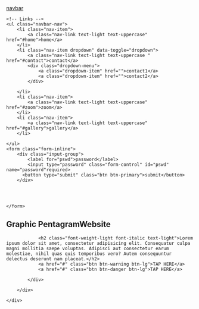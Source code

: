 <html lang="en">
<head>
    <meta charset="UTF-8">
    <title>Title</title>
    <link rel="stylesheet" href="css/bootstrap.css">
    <link rel="stylesheet" href="css/fontawesome.css">

</head>
<body>
<!--navbar-->
<nav class="navbar navbar-expand-lg navbar-light bg-dark fixed-top">
    <a href="#" class="navbar-brand"><i class="fas fa-child text-warning fa-2x"></i></a>
    <!-- Brand -->
    <a class="navbar-brand" href="#">navbar</a>

    <!-- Links -->
    <ul class="navbar-nav">
        <li class="nav-item">
            <a class="nav-link text-light text-uppercase" href="#home">home</a>
        </li>
        <li class="nav-item dropdown" data-toggle="dropdown">
            <a class="nav-link text-light text-uppercase "  href="#contact">contact</a>
            <div class="dropdown-menu">
                <a class="dropdown-item" href="">contact1</a>
                <a class="dropdown-item" href="">contact2</a>
            </div>

        </li>
        <li class="nav-item">
            <a class="nav-link text-light text-uppercase" href="#zoom">zoom</a>
        </li>
        <li class="nav-item">
            <a class="nav-link text-light text-uppercase" href="#gallery">gallery</a>
        </li>

    </ul>
    <form class="form-inline">
        <div class="input-group">
            <label for="pswd">password</label>
            <input type="password" class="form-control" id="pswd" name="password"required>
          <button type="submit" class="btn btn-primary">submit</button>
        </div>




    </form>
    
</nav>
<!--end of navbar-->
<!--banner-->
<section>
    <div class="container-fluid">
        <div class="row bg-info justify-content-center align-items-center" style="height: 100vh">
            <div class="col-md-5">
                <h1 class="display-3 text-capitalize"><span class="text-warning">Graphic Pentagram</span><span class="text-green font-weight-bold">Website</span></h1>

                <h2 class="font-weight-light font-italic text-light">Lorem ipsum dolor sit amet, consectetur adipisicing elit. Consequatur culpa magni mollitia saepe voluptas. Adipisci aut consectetur earum molestiae, nihil quas quis temporibus vero? Autem consequuntur delectus deserunt nam placeat.</h2>
                <a href="#" class="btn btn-warning btn-lg">TAP HERE</a>
                <a href="#" class="btn btn-danger btn-lg">TAP HERE</a>

            </div>

        </div>

    </div>




</section>



<br>

<div class="container-fluid" id="home">
    <div class="jumbotron jumbotron-fluid">

        <h1>GAVIN HAIL PUSTON</h1>
        <p>Lorem ipsum dolor sit amet, consectetur adipisicing elit. Aliquam autem debitis earum, illo ipsam neque, perferendis porro quam quo reiciendis reprehenderit unde, voluptatibus? Dolores enim exercitationem ipsa quod saepe veritatis!</p>

    </div>
</div>
<div class="container-fluid" id="gallery">



    <div id="demo" class="carousel slide" data-ride="carousel">
        <ul class="carousel-indicators">
            <li data-target="#demo" data-slide-to="0" class="active"><img src="../../Pictures/2018-11-25/DSC_0263.JPG"/></li>
            <li data-target="#demo" data-slide-to="1"></li>
            <li data-target="#demo" data-slide-to="2"></li>
        </ul>
        <div class="carousel-inner">
            <div class="carousel-item active">
                <img src="bsfiles/images/car2.jpeg" alt="Los Angeles" width="1100" height="500">
                <div class="carousel-caption">
                    <h3>Hearts On Fire</h3>
                    <p>Classic Sit& Diamond Studs!</p>
                </div>
            </div>
            <div class="carousel-item">
                <img src="bsfiles/images/DSC_0263.JPG" alt="Chicago" width="1100" height="500">
                <div class="carousel-caption">
                    <h3>Perricone MD</h3>
                    <p>The Unpeel Blue Zanforn Santa-Alicia</p>
                </div>
            </div>
            <div class="carousel-item">
                <img src="bsfiles/images/DSC_0288.JPG" alt="New York" width="1100" height="500">
                <div class="carousel-caption">
                    <h3>New York</h3>
                    <p>We love the Big Apple!</p>
                </div>
            </div>
        </div>
        <a class="carousel-control-prev" href="#demo" data-slide="prev">
            <span class="carousel-control-prev-icon"></span>
        </a>
        <a class="carousel-control-next" href="#demo" data-slide="next">
            <span class="carousel-control-next-icon"></span>
        </a>
    </div>
</div>
</div>

<!--skills-->
<section class="bg-light p-5">
    <div class="container-fluid">
        <!--tittle-->
        <div class="row">
            <div class="col text-center mb-5">
                <h1 class="text-warning display-3">skills</h1>
                <p class="lead text-secondary">Lorem ipsum dolor sit amet, consectetur adipisicing elit. Distinctio hic in laboriosam mollitia nisi, unde. Ad adipisci cumque cupiditate in labore laboriosam libero modi nisi quae, recusandae sint tempore voluptas!</p>

            </div>
        </div>

        <!--end of tittle-->
     <div class="row text-center">
         <div class="col-lg-6 col-sm-11 mx-auto mb-5">
             <i class="fas fa-desktop fa-6x text-warning mb-4"></i>
         <hi class="text-secondary">Emmarging</hi>
         <p class="text-muted my-5">Lorem ipsum dolor sit amet, consectetur adipisicing elit. Aliquam at consequatur corporis doloribus ea eligendi, esse facilis fugiat ipsam maxime minima minus molestiae mollitia nulla officiis possimus quas sit temporibus.</p>
         <a href="" class="btn btn-outline-warning">Learn More</a>
     </div>
         <div class="col-lg-6 col-sm-11 mx-auto mb-5">
             <i class="far fa-edit  fa-desktop fa-6x text-warning mb-4"></i>
             <hi class="text-secondary">Devour</hi>
             <p class="text-muted my-5">Lorem ipsum dolor sit amet, consectetur adipisicing elit. Aliquam at consequatur corporis doloribus ea eligendi, esse facilis fugiat ipsam maxime minima minus molestiae mollitia nulla officiis possimus quas sit temporibus.</p>
             <a href="" class="btn btn-outline-warning">Learn More</a>
         </div>
         <div class="col-lg-6 col-sm-11 mx-auto mb-5">
             <i class="fas fa-cogs fa-6x text-warning mb-4"></i>
             <hi class="text-secondary">Creativity</hi>
             <p class="text-muted my-5">Lorem ipsum dolor sit amet, consectetur adipisicing elit. Aliquam at consequatur corporis doloribus ea eligendi, esse facilis fugiat ipsam maxime minima minus molestiae mollitia nulla officiis possimus quas sit temporibus.</p>
             <a href="" class="btn btn-outline-warning">Learn More</a>

         </div>

     </div>
    </div>
</section>




<!--end of skills-->
<!--projects-->
<section class="p-5">
    <div class="container-fluid">
        <!--tittle-->
        <div class="row">
            <div class="col text-center mb-5">
                <h1 class="text-warning display-3">project</h1>
                <p class="lead text-secondary">Lorem ipsum dolor sit amet, consectetur adipisicing elit. Distinctio hic in laboriosam mollitia nisi, unde. Ad adipisci cumque cupiditate in labore laboriosam libero modi nisi quae, recusandae sint tempore voluptas!</p>

            </div>
        </div>

        <!--end of tittle-->
        <div class="row">
            <div class="col-lg-4 col-sm-6 mt-5">
                <img src="bsfiles/images/DSC_0263.JPG" class="img-thumbnail">
                <h2 class="my-4 text-warning">project1</h2>
                <p class="text-muted">Lorem ipsum dolor sit amet, consectetur adipisicing elit. Aliquid at autem beatae, cupiditate, deleniti dolore dolorum est eum fuga fugit harum magnam nam nesciunt nisi quas repellat repellendus saepe sapiente.</p>

            </div>
            <div class="col-lg-4 col-sm-6 mt-5">
                <img src="bsfiles/images/DSC_0263.JPG" class="img-thumbnail">
                <h2 class="my-4 text-warning">project2</h2>
                <p class="text-muted">Lorem ipsum dolor sit amet, consectetur adipisicing elit. Aliquid at autem beatae, cupiditate, deleniti dolore dolorum est eum fuga fugit harum magnam nam nesciunt nisi quas repellat repellendus saepe sapiente.</p>

            </div>
            <div class="col-lg-4 col-sm-6 mt-5">
                <img src="bsfiles/images/DSC_0263.JPG" class="img-thumbnail">
                <h2 class="my-4 text-warning">project3</h2>
                <p class="text-muted">Lorem ipsum dolor sit amet, consectetur adipisicing elit. Aliquid at autem beatae, cupiditate, deleniti dolore dolorum est eum fuga fugit harum magnam nam nesciunt nisi quas repellat repellendus saepe sapiente.</p>

            </div>
        </div>
    </div>
</section>

<!--end of projects-->

<!--team-->
<section class="p-sm-5 p-2 bg-secondary">
    <div class="container-fluid">
        <!--tittle-->
        <div class="row">
            <div class="col text-center mb-5">
                <h1 class="text-warning display-3">Team</h1>
                <p class="lead text-dark">Lorem ipsum dolor sit amet, consectetur adipisicing elit. Distinctio hic in laboriosam mollitia nisi, unde. Ad adipisci cumque cupiditate in labore laboriosam libero modi nisi quae, recusandae sint tempore voluptas!</p>

            </div>
        </div>

        <!--end of tittle-->
        <div class="row">
            <div class="col-lg-6 col-sm-10 mx-auto mb-4">
                <div class="card">
                            <img src="bsfiles/images/car2.jpeg" class="card-img-top">
                            <div class="card-body">
                                <div class="card-title">
                                    <h3 class="text-muted">Vipok</h3>
                                </div>
                                <div class="card-subtitle">
                                    <p class="lead text-secondary">Lorem ipsum dolor sit amet, consectetur adipisicing elit. Inventore laborum necessitatibus tenetur! Animi consequuntur, fugiat ipsa ipsam provident tenetur voluptate. Amet assumenda culpa distinctio doloremque explicabo, molestias quam suscipit vero.</p>
                                </div>
                                <div class="text-right">
                                    <a href="#"><i class="fab fa-facebook fa-2x mx-2 text-primary">F</i></a>
                                    <a href="#"><i class="fab fa-twitter fa-2x mx-2 text-info">T</i></a>
                                    <a href="#"><i class="fab fa-youtube fa-2x mx-2 text-danger">Y</i></a>

                        </div>


                    </div>
                </div>

            </div>
            <div class="col-lg-6 col-sm-10 mx-auto mb-4">
                <div class="card">
                    <img src="bsfiles/images/car2.jpeg" class="card-img-top">
                    <div class="card-body">
                        <div class="card-title">
                            <h3 class="text-muted">Dusit</h3>
                        </div>
                        <div class="card-subtitle">
                            <p class="lead text-secondary">Lorem ipsum dolor sit amet, consectetur adipisicing elit. Inventore laborum necessitatibus tenetur! Animi consequuntur, fugiat ipsa ipsam provident tenetur voluptate. Amet assumenda culpa distinctio doloremque explicabo, molestias quam suscipit vero.</p>
                        </div>
                        <div class="text-right">
                            <a href=""><i class="fab fa-facebook fa-2x mx-2 text-primary"></i></a>
                            <a href=""><i class="fab fa-twitter fa-2x mx-2 text-info"></i></a>
                            <a href=""><i class="fab fa-youtube fa-2x mx-2 text-danger"></i></a>

                        </div>


                    </div>
            </div>
            <div class="col-lg-8 col-sm-10 mx-auto mb-4">
                <div class="card">
                    <img src="bsfiles/images/car2.jpeg" class="card-img-top">
                    <div class="card-body">
                        <div class="card-title">
                            <h3 class="text-muted">Gwaragwara</h3>
                        </div>
                        <div class="card-subtitle">
                            <p class="lead text-secondary">Lorem ipsum dolor sit amet, consectetur adipisicing elit. Inventore laborum necessitatibus tenetur! Animi consequuntur, fugiat ipsa ipsam provident tenetur voluptate. Amet assumenda culpa distinctio doloremque explicabo, molestias quam suscipit vero.</p>
                        </div>
                        <div class="text-right">

                            <a href="#"><i class="fab fa-facebook fa-2x mx-2">F</i></a>
                            <a href="#"><i class="fab fa-twitter fa-2x mx-2">T</i></a>
                            <a href="#"><i class="fab fa-youtube fa-2x mx-2">Y</i></a>


                        </div>


                    </div>
            </div>
        </div>

    </div>
        </div>
        </div>
 </section>

<!--end of team-->
<!--progress-->
<section class="p-5">
    <div class="container-fluid">
        <!--tittle-->
        <div class="row">
            <div class="col text-center mb-5">
                <h1 class="text-warning display-3">Progress</h1>
                <p class="lead text-dark">Lorem ipsum dolor sit amet, consectetur adipisicing elit. Distinctio hic in laboriosam mollitia nisi, unde. Ad adipisci cumque cupiditate in labore laboriosam libero modi nisi quae, recusandae sint tempore voluptas!</p>
            </div>
        </div>

        <!--end of tittle-->
        <div class="row justify-content-center">
            <div class="col-lg-7 col-sm-6 text-secondary">
                <h2>Fiction</h2>
                <div class="progress bg-secondary mb-4">
                    <div class="progress-bar" style="width:60%">
                        60%
                    </div>

                </div>
                <h2>Point Man</h2>
                <div class="progress bg-secondary mb-4">
                    <div class="progress-bar bg-danger" style="width:80%">
                        80%
                    </div>
            </div>
                <h2>Creed</h2>
                <div class="progress bg-secondary mb-4">
                    <div class="progress-bar bg-success" style="width: 100%">
                        100%
                    </div>
                </div>
        </div>
    </div>
        </div>
</section>

<!--end of progress-->
<!--contact-->
<section class="p-6 bg-light">
    <div class="container-fluid">
        <div>
            <!--tittle-->
            <div class="row">
                <div class="col text-center mb-5">
                    <h1 class="text-warning display-3">Contact Us</h1>
                    <p class="lead text-dark">Lorem ipsum dolor sit amet, consectetur adipisicing elit. Distinctio hic in laboriosam mollitia nisi, unde. Ad adipisci cumque cupiditate in labore laboriosam libero modi nisi quae, recusandae sint tempore voluptas!</p>

                </div>

            </div>
            <!--end of tittle-->
            <div class="row justify-content-center">
                <div class="col-lg-7 col-md-9 col-sm-10">
                    <div class="text-center text-secondary">
                        <h2>You Can Haste Any Qst</h2>
                          <p>The Standard Are Compertable</p>
                    </div>
                    <form class="text-muted">
                        <div class="form-group">
                            <label for="name">Name</label>
                            <input type="text" class="form-control" id="name" required>

                        </div>
                        <div class="form-group">
                            <label for="email">Email</label>
                            <input type="text" class="form-control" id="email"required>

                        </div>
                        <div class="form-group">
                            <label for="pswd">Password</label>
                            <input type="text" class="form-control" id="password" required>

                        </div>
                        <div class="form-group">
                            <label for="message">Message</label>
                            <input type="text" class="form-control"  required>
                            <textarea class="form-control" id="Message" cols="30" rows="10"></textarea>

                        </div>
                       <button class="btn btn-outline-warning btn btn-block" type="submit">submit qst</button>
                    </form>

                </div>
            </div>
        </div>
    </div>
</section>

<!--end of contact-->
<!--lagoon-->
<lagoon class="bg-secondary">
    <div class="container">
        <div class="row">
            <div class="col text-center">
                <h1 class="text-black-50 font-weight-light text-capitalize p-4">NEVER DOES NATURE SAY ONE THING AND WISDOM ANOTHER</h1>
                  <h2 class="text-black-50 font-weight-light font-italic mb-4">Lorem ipsum dolor sit amet, consectetur adipisicing elit. Aliquam animi aperiam aut distinctio earum, eos, expedita illo libero minus modi molestiae necessitatibus nemo odio placeat quibusdam, reiciendis ullam unde voluptatibus.</h2>

                <div class="py-4">
                    <a href="#"><i class="fab fa-facebook-square fa-3x text-primary mx-4">F</i></a>
                    <a href="#"><i class="fab fa-google-plus fa-3x text-danger mx-4">G</i></a>
                    <a href="#"><i class="fab fa-twitter fa-3x text-info mx-4">T</i></a>
                    <a href="#"><i class="fab fa-youtube fa-3x text-danger mx-4">Y</i></a>

                </div>
                <p class="text-dark py-4 m-0">&copy;copyright 2019-Made by awbece</p>
            </div>

        </div>

    </div>

</lagoon>

<!--end of lagoon-->

<script src="bsfiles/js/jquery.js"></script>
<script src="bsfiles/js/bootstrap.js"></script>

</body>
</html>
